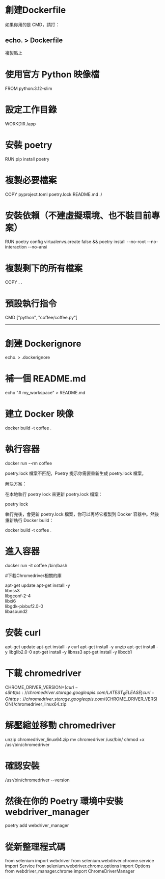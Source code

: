 # 創建Dockerfile

如果你用的是 CMD，請打：

echo. > Dockerfile
-----------------------------------------------------------------------------------------------------------

複製貼上

# 使用官方 Python 映像檔
FROM python:3.12-slim

# 設定工作目錄
WORKDIR /app

# 安裝 poetry
RUN pip install poetry

# 複製必要檔案
COPY pyproject.toml poetry.lock README.md ./

# 安裝依賴（不建虛擬環境、也不裝目前專案）
RUN poetry config virtualenvs.create false && poetry install --no-root --no-interaction --no-ansi

# 複製剩下的所有檔案
COPY . .

# 預設執行指令
CMD ["python", "coffee/coffee.py"]

------------------------------------------------------------------------------------------------------------

# 創建 Dockerignore

echo. > .dockerignore

# 補一個 README.md

echo "# my_workspace" > README.md

# 建立 Docker 映像

docker build -t coffee .

# 執行容器

docker run --rm coffee

poetry.lock 檔案不匹配，Poetry 提示你需要重新生成 poetry.lock 檔案。

解決方案：

在本地執行 poetry lock 來更新 poetry.lock 檔案：

poetry lock

執行完後，會更新 poetry.lock 檔案，你可以再將它複製到 Docker 容器中。然後重新執行 Docker build：

docker build -t coffee .

# 進入容器

docker run -it coffee /bin/bash

#下載Chromedriver相關的庫

apt-get update
apt-get install -y \
    libnss3 \
    libgconf-2-4 \
    libxi6 \
    libgdk-pixbuf2.0-0 \
    libasound2
    
# 安裝 curl

apt-get update
apt-get install -y curl
apt-get install -y unzip
apt-get install -y libglib2.0-0
apt-get install -y libnss3
apt-get install -y libxcb1

# 下載 chromedriver

CHROME_DRIVER_VERSION=$(curl -sS https://chromedriver.storage.googleapis.com/LATEST_RELEASE)
curl -O https://chromedriver.storage.googleapis.com/${CHROME_DRIVER_VERSION}/chromedriver_linux64.zip

# 解壓縮並移動 chromedriver

unzip chromedriver_linux64.zip
mv chromedriver /usr/bin/
chmod +x /usr/bin/chromedriver

# 確認安裝

/usr/bin/chromedriver --version

# 然後在你的 Poetry 環境中安裝 webdriver_manager

poetry add webdriver_manager

# 從新整理程式碼

from selenium import webdriver
from selenium.webdriver.chrome.service import Service
from selenium.webdriver.chrome.options import Options
from webdriver_manager.chrome import ChromeDriverManager



